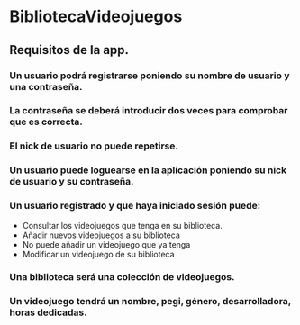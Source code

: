 # BibliotecaVideojuegos

## Requisitos de la app.
### Un usuario podrá registrarse poniendo su nombre de usuario y una contraseña.
### La contraseña se deberá introducir dos veces para comprobar que es correcta.
### El nick de usuario no puede repetirse.
### Un usuario puede loguearse en la aplicación poniendo su nick de usuario y su contraseña.
### Un usuario registrado y que haya iniciado sesión puede:
- Consultar los videojuegos que tenga en su biblioteca.
- Añadir nuevos videojuegos a su biblioteca
- No puede añadir un videojuego que ya tenga
- Modificar un videojuego de su biblioteca
### Una biblioteca será una colección de videojuegos.
### Un videojuego tendrá un nombre, pegi, género, desarrolladora, horas dedicadas.
